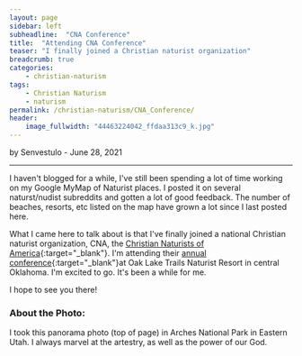 ```yaml
---
layout: page
sidebar: left
subheadline:  "CNA Conference"
title:  "Attending CNA Conference"
teaser: "I finally joined a Christian naturist organization"
breadcrumb: true
categories:
    - christian-naturism
tags:
    - Christian Naturism
    - naturism
permalink: /christian-naturism/CNA_Conference/
header:
    image_fullwidth: "44463224042_ffdaa313c9_k.jpg"
---
```

by Senvestulo - June 28, 2021
* * *

I haven't blogged for a while, I've still been spending a lot of time working on my Google MyMap of Naturist places.  I posted it on several naturst/nudist subreddits and gotten a lot of good feedback.  The number of beaches, resorts, etc listed on the map have grown a lot since I last posted here.

What I came here to talk about is that I've finally joined a national Christian naturist organization, CNA, the [Christian Naturists of America](https://christiannaturistsofamerica.wordpress.com/){:target="_blank"}.  I'm attending their [annual conference](https://christiannaturistsofamerica.wordpress.com/2021/05/24/chapel-at-oaklake-trails-july-3-5/){:target="_blank"}at Oak Lake Trails Naturist Resort in central Oklahoma.  I'm excited to go.  It's been a while for me. 

I hope to see you there!



### About the Photo:
I took this panorama photo (top of page) in Arches National Park in Eastern Utah.  I always marvel at the artestry, as well as the power of our God.
